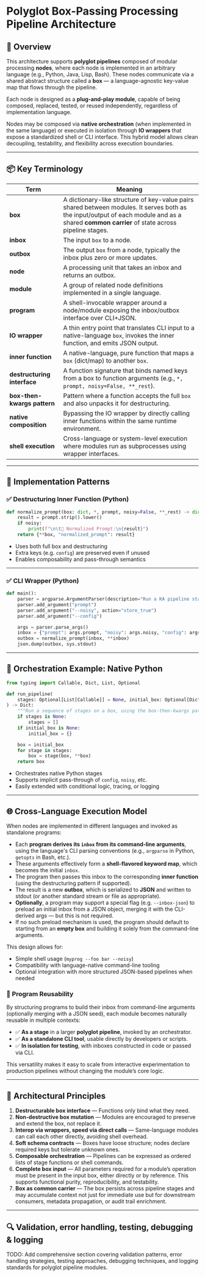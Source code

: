 # Polyglot Box-Passing Processing Pipeline Architecture

## 🧭 Overview

This architecture supports **polyglot pipelines** composed of modular processing **nodes**, where each node is implemented in an arbitrary language (e.g., Python, Java, Lisp, Bash). These nodes communicate via a shared abstract structure called a **box** — a language-agnostic key-value map that flows through the pipeline.

Each node is designed as a **plug-and-play module**, capable of being composed, replaced, tested, or reused independently, regardless of implementation language.

Nodes may be composed via **native orchestration** (when implemented in the same language) or executed in isolation through **IO wrappers** that expose a standardized shell or CLI interface. This hybrid model allows clean decoupling, testability, and flexibility across execution boundaries.

---

## 📦 Key Terminology

| Term                | Meaning |
|---------------------|---------|
| **box**             | A dictionary-like structure of key-value pairs shared between modules. It serves both as the input/output of each module and as a shared **common carrier** of state across pipeline stages. |
| **inbox**           | The input `box` to a node. |
| **outbox**          | The output `box` from a node, typically the inbox plus zero or more updates. |
| **node**            | A processing unit that takes an inbox and returns an outbox. |
| **module**          | A group of related node definitions implemented in a single language. |
| **program**         | A shell-invocable wrapper around a node/module exposing the inbox/outbox interface over CLI+JSON. |
| **IO wrapper**      | A thin entry point that translates CLI input to a native-language `box`, invokes the inner function, and emits JSON output. |
| **inner function**  | A native-language, pure function that maps a `box` (dict/map) to another `box`. |
| **destructuring interface** | A function signature that binds named keys from a box to function arguments (e.g., `*, prompt, noisy=False, **_rest`). |
| **box-then-kwargs pattern** | Pattern where a function accepts the full `box` and also unpacks it for destructuring. |
| **native composition** | Bypassing the IO wrapper by directly calling inner functions within the same runtime environment. |
| **shell execution** | Cross-language or system-level execution where modules run as subprocesses using wrapper interfaces. |

---

## 🔧 Implementation Patterns

### ✅ Destructuring Inner Function (Python)

```python
def normalize_prompt(box: dict, *, prompt, noisy=False, **_rest) -> dict:
    result = prompt.strip().lower()
    if noisy:
        print(f"\n\t🧹 Normalized Prompt:\n{result}")
    return {**box, "normalized_prompt": result}
```

- Uses both full box and destructuring
- Extra keys (e.g. `config`) are preserved even if unused
- Enables composability and pass-through semantics

---

### ✅ CLI Wrapper (Python)

```python
def main():
    parser = argparse.ArgumentParser(description="Run a KA pipeline stage.")
    parser.add_argument("prompt")
    parser.add_argument("--noisy", action="store_true")
    parser.add_argument("--config")

    args = parser.parse_args()
    inbox = {"prompt": args.prompt, "noisy": args.noisy, "config": args.config}
    outbox = normalize_prompt(inbox, **inbox)
    json.dump(outbox, sys.stdout)
```

---

## 🔁 Orchestration Example: Native Python

```python
from typing import Callable, Dict, List, Optional

def run_pipeline(
    stages: Optional[List[Callable]] = None, initial_box: Optional[Dict] = None
) -> Dict:
    """Run a sequence of stages on a box, using the box-then-kwargs pattern."""
    if stages is None:
        stages = []
    if initial_box is None:
        initial_box = {}

    box = initial_box
    for stage in stages:
        box = stage(box, **box)
    return box
```

- Orchestrates native Python stages
- Supports implicit pass-through of `config`, `noisy`, etc.
- Easily extended with conditional logic, tracing, or logging

---

## 🌐 Cross-Language Execution Model

When nodes are implemented in different languages and invoked as standalone programs:

- Each **program derives its `inbox` from its command-line arguments**, using the language's CLI parsing conventions (e.g., `argparse` in Python, `getopts` in Bash, etc.).
- These arguments effectively form a **shell-flavored keyword map**, which becomes the initial `inbox`.
- The program then passes this inbox to the corresponding **inner function** (using the destructuring pattern if supported).
- The result is a new **outbox**, which is serialized to **JSON** and written to stdout (or another standard stream or file as appropriate).
- **Optionally**, a program may support a special flag (e.g. `--inbox-json`) to preload an initial inbox from a JSON object, merging it with the CLI-derived args — but this is not required.
- If no such preload mechanism is used, the program should default to starting from an **empty box** and building it solely from the command-line arguments.

This design allows for:
- Simple shell usage (`myprog --foo bar --noisy`)
- Compatibility with language-native command-line tooling
- Optional integration with more structured JSON-based pipelines when needed

### 🔁 Program Reusability

By structuring programs to build their inbox from command-line arguments (optionally merging with a JSON seed), each module becomes naturally reusable in multiple contexts:

- ✅ **As a stage** in a larger **polyglot pipeline**, invoked by an orchestrator.
- ✅ **As a standalone CLI tool**, usable directly by developers or scripts.
- ✅ **In isolation for testing**, with inboxes constructed in code or passed via CLI.

This versatility makes it easy to scale from interactive experimentation to production pipelines without changing the module’s core logic.

---

## 📘 Architectural Principles

1. **Destructurable box interface** — Functions only bind what they need.
2. **Non-destructive box mutation** — Modules are encouraged to preserve and extend the box, not replace it.
3. **Interop via wrappers, speed via direct calls** — Same-language modules can call each other directly, avoiding shell overhead.
4. **Soft schema contracts** — Boxes have loose structure; nodes declare required keys but tolerate unknown ones.
5. **Composable orchestration** — Pipelines can be expressed as ordered lists of stage functions or shell commands.
6. **Complete box input** — All parameters required for a module’s operation must be present in the input box, either directly or by reference. This supports functional purity, reproducibility, and testability.
7. **Box as common carrier** — The box persists across pipeline stages and may accumulate context not just for immediate use but for downstream consumers, metadata propagation, or audit trail enrichment.

---

## 🔍 Validation, error handling, testing, debugging & logging

TODO: Add comprehensive section covering validation patterns, error handling strategies, testing approaches, debugging techniques, and logging standards for polyglot pipeline modules.